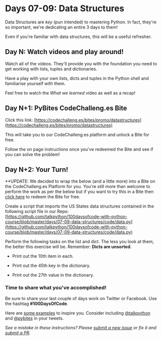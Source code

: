 
# Days 07-09: Data Structures
Data Structures are *key* (pun intended) to mastering Python. In fact, they're so important, we're dedicating an entire 3 days to them!

Even if you're familiar with data structures, this will be a useful refresher.


## Day N: Watch videos and play around!

Watch all of the videos. They'll provide you with the foundation you need to get working with lists, tuples and dictionaries.

Have a play with your own lists, dicts and tuples in the Python shell and familiarise yourself with them.

Feel free to watch the *What we learned* video as well as a recap!


## Day N+1: PyBites CodeChalleng.es Bite

Click this link: [https://codechalleng.es/bites/promo/datastructures](https://codechalleng.es/bites/promo/datastructures)

This will take you to our CodeChalleng.es platform and unlock a Bite for free.

Follow the on page instructions once you've redeemed the Bite and see if you can solve the problem!


## Day N+2: Your Turn!

**UPDATE: We decided to wrap the below (and a little more) into a Bite on the CodeChalleng.es Platform for you. You're still more than welcome to perform the work as per the below but if you want to try this in a Bite then [click here](https://codechalleng.es/bites/promo/listvsdict) to redeem the Bite for free.

Create a script that imports the US States data structures contained in the following script file in our Repo: [https://github.com/talkpython/100daysofcode-with-python-course/blob/master/days/07-09-data-structures/code/data.py](https://github.com/talkpython/100daysofcode-with-python-course/blob/master/days/07-09-data-structures/code/data.py) 

Perform the following tasks on the list and dict. The less you look at them, the better this exercise will be. Remember: **Dicts are unsorted**.

- Print out the 10th item in each.

- Print out the 45th key in the dictionary.

- Print out the 27th value in the dictionary.


### Time to share what you've accomplished!

Be sure to share your last couple of days work on Twitter or Facebook. Use the hashtag **#100DaysOfCode**. 

Here are [some examples](https://twitter.com/search?q=%23100DaysOfCode) to inspire you. Consider including [@talkpython](https://twitter.com/talkpython) and [@pybites](https://twitter.com/pybites) in your tweets.

*See a mistake in these instructions? Please [submit a new issue](https://github.com/talkpython/100daysofcode-with-python-course/issues) or fix it and [submit a PR](https://github.com/talkpython/100daysofcode-with-python-course/pulls).*

